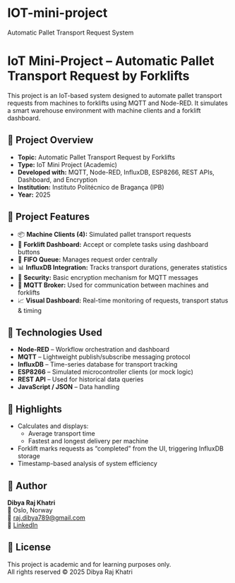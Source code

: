 # IOT-mini-project
Automatic Pallet Transport Request System
# IoT Mini-Project – Automatic Pallet Transport Request by Forklifts

This project is an IoT-based system designed to automate pallet transport requests from machines to forklifts using MQTT and Node-RED. It simulates a smart warehouse environment with machine clients and a forklift dashboard.

## 🚀 Project Overview

- **Topic:** Automatic Pallet Transport Request by Forklifts  
- **Type:** IoT Mini Project (Academic)  
- **Developed with:** MQTT, Node-RED, InfluxDB, ESP8266, REST APIs, Dashboard, and Encryption  
- **Institution:** Instituto Politécnico de Bragança (IPB)  
- **Year:** 2025

## 🧠 Project Features

- 📦 **Machine Clients (4):** Simulated pallet transport requests
- 🚜 **Forklift Dashboard:** Accept or complete tasks using dashboard buttons
- 🔄 **FIFO Queue:** Manages request order centrally
- 📊 **InfluxDB Integration:** Tracks transport durations, generates statistics
- 🔐 **Security:** Basic encryption mechanism for MQTT messages
- 📡 **MQTT Broker:** Used for communication between machines and forklifts
- 📈 **Visual Dashboard:** Real-time monitoring of requests, transport status & timing

## 🧩 Technologies Used

- **Node-RED** – Workflow orchestration and dashboard
- **MQTT** – Lightweight publish/subscribe messaging protocol
- **InfluxDB** – Time-series database for transport tracking
- **ESP8266** – Simulated microcontroller clients (or mock logic)
- **REST API** – Used for historical data queries
- **JavaScript / JSON** – Data handling


## 📌 Highlights

- Calculates and displays:
  - Average transport time
  - Fastest and longest delivery per machine
- Forklift marks requests as “completed” from the UI, triggering InfluxDB storage
- Timestamp-based analysis of system efficiency

## 👤 Author

**Dibya Raj Khatri**  
📍 Oslo, Norway  
📧 raj.dibya789@gmail.com  
🔗 [LinkedIn](https://www.linkedin.com/in/dibyaraaz) 

## 📝 License

This project is academic and for learning purposes only.  
All rights reserved © 2025 Dibya Raj Khatri


